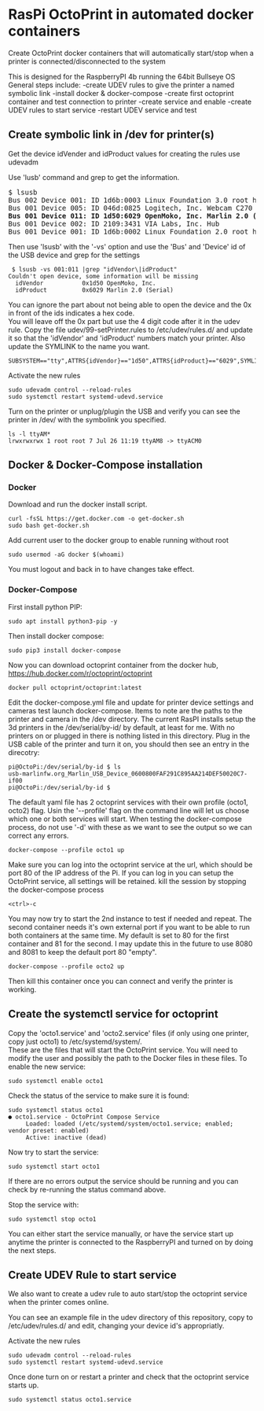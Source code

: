 # RasPi OctoPrint in automated docker containers

Create OctoPrint docker containers that will automatically start/stop when a printer is connected/disconnected to the system

This is designed for the RaspberryPI 4b running the 64bit Bullseye OS
General steps include:
-create UDEV rules to give the printer a named symbolic link
-install docker & docker-compose
-create first octoprint container and test connection to printer
-create service and enable
-create UDEV rules to start service
-restart UDEV service and test

## Create symbolic link in /dev for printer(s)
Get the device idVender and idProduct values for creating the rules use udevadm

Use 'lusb' command and grep to get the information.
<pre>
$ lsusb
Bus 002 Device 001: ID 1d6b:0003 Linux Foundation 3.0 root hub
Bus 001 Device 005: ID 046d:0825 Logitech, Inc. Webcam C270
<b>Bus 001 Device 011: ID 1d50:6029 OpenMoko, Inc. Marlin 2.0 (Serial)</b>
Bus 001 Device 002: ID 2109:3431 VIA Labs, Inc. Hub
Bus 001 Device 001: ID 1d6b:0002 Linux Foundation 2.0 root hub
</pre>

Then use 'lsusb' with the '-vs' option and use the 'Bus' and 'Device' id of the USB device and grep for the settings
```
 $ lsusb -vs 001:011 |grep "idVendor\|idProduct"
Couldn't open device, some information will be missing
  idVendor           0x1d50 OpenMoko, Inc.
  idProduct          0x6029 Marlin 2.0 (Serial)
```
You can ignore the part about not being able to open the device and the 0x in front of the ids indicates a hex code.  
You will leave off the 0x part but use the 4 digit code after it in the udev rule.
Copy the file udev/99-setPrinter.rules to /etc/udev/rules.d/ and update it so that the 'idVendor' and 'idProduct' numbers match your printer.  Also update the SYMLINK to the name you want.
```
SUBSYSTEM=="tty",ATTRS{idVendor}=="1d50",ATTRS{idProduct}=="6029",SYMLINK+="ttyAM8"
```
Activate the new rules
```
sudo udevadm control --reload-rules
sudo systemctl restart systemd-udevd.service
```
Turn on the printer or unplug/plugin the USB and verify you can see the printer in /dev/ with the symbolink you specified.
```
ls -l ttyAM*
lrwxrwxrwx 1 root root 7 Jul 26 11:19 ttyAM8 -> ttyACM0
```
## Docker & Docker-Compose installation
### Docker
Download and run the docker install script.
```
curl -fsSL https://get.docker.com -o get-docker.sh
sudo bash get-docker.sh
```
Add current user to the docker group to enable running without root
```
sudo usermod -aG docker $(whoami)
```

You must logout and back in to have changes take effect.

### Docker-Compose
First install python PIP:
```
sudo apt install python3-pip -y
```
Then install docker compose:
```
sudo pip3 install docker-compose
```

Now you can download octoprint container from the docker hub, https://hub.docker.com/r/octoprint/octoprint
```
docker pull octoprint/octoprint:latest
```

Edit the docker-compose.yml file and update for printer device settings and cameras test launch docker-compose.  Items to note are the paths to the printer and camera in the /dev directory. The current RasPI installs setup the 3d printers in the /dev/serial/by-id/ by default, at least for me. With no printers on or plugged in there is nothing listed in this directory.  Plug in the USB cable of the printer and turn it on, you should then see an entry in the direcotry:
```
pi@OctoPi:/dev/serial/by-id $ ls
usb-marlinfw.org_Marlin_USB_Device_0600800FAF291C895AA214DEF50020C7-if00
pi@OctoPi:/dev/serial/by-id $

```

The default yaml file has 2 octoprint services with their own profile (octo1, octo2) flag.  Usin the '--profile' flag on the command line will let us choose which one or both services will start.  When testing the docker-compose process, do not use '-d' with these as we want to see the output so we can correct any errors.
```
docker-compose --profile octo1 up
```
Make sure you can log into the octoprint service at the url, which should be port 80 of the IP address of the Pi.  If you can log in you can setup the OctoPrint service, all settings will be retained.
kill the session by stopping the docker-compose process
```
<ctrl>-c
```
You may now try to start the 2nd instance to test if needed and repeat.  The second container needs it's own external port if you want to be able to run both containers at the same time.  My default is set to 80 for the first container and 81 for the second.  I may update this in the future to use 8080 and 8081 to keep the default port 80 "empty".
``` 
docker-compose --profile octo2 up
```
Then kill this container once you can connect and verify the printer is working.




## Create the systemctl service for octoprint

Copy the 'octo1.service' and 'octo2.service' files (if only using one printer, copy just octo1) to /etc/systemd/system/.  
These are the files that will start the OctoPrint service.  You will need to modify the user and possibly the path to the Docker files in these files.
To enable the new service:
```
sudo systemctl enable octo1
```
Check the status of the service to make sure it is found:
```
sudo systemctl status octo1
● octo1.service - OctoPrint Compose Service
     Loaded: loaded (/etc/systemd/system/octo1.service; enabled; vendor preset: enabled)
     Active: inactive (dead)

```

Now try to start the service:
```
sudo systemctl start octo1
```
If there are no errors output the service should be running and you can check by re-running the status command above.

Stop the service with:
```
sudo systemctl stop octo1
```

You can either start the service manually, or have the service start up anytime the printer is connected to the RaspberryPI and turned on by doing the next steps.

## Create UDEV Rule to start service

We also want to create a udev rule to auto start/stop the octoprint service when the printer comes online.


You can see an example file in the udev directory of this repository, copy to /etc/udev/rules.d/ and edit, changing your device id's appropriatly.

Activate the new rules
```
sudo udevadm control --reload-rules
sudo systemctl restart systemd-udevd.service
```

Once done turn on or restart a printer and check that the octoprint service starts up.
```
sudo systemctl status octo1.service
```


